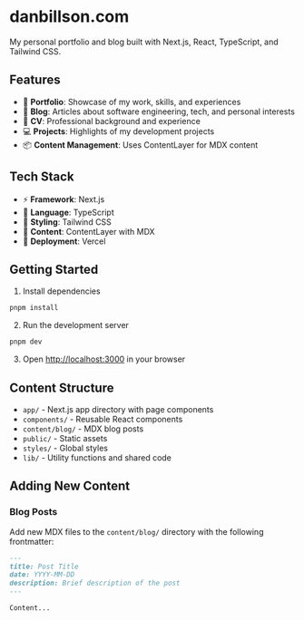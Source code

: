 # danbillson.com

My personal portfolio and blog built with Next.js, React, TypeScript, and Tailwind CSS.

## Features

- 🎨 **Portfolio**: Showcase of my work, skills, and experiences
- 📝 **Blog**: Articles about software engineering, tech, and personal interests
- 📄 **CV**: Professional background and experience
- 💻 **Projects**: Highlights of my development projects
- 📦 **Content Management**: Uses ContentLayer for MDX content

## Tech Stack

- ⚡ **Framework**: Next.js
- 🔷 **Language**: TypeScript
- 🎨 **Styling**: Tailwind CSS
- 📝 **Content**: ContentLayer with MDX
- 🚀 **Deployment**: Vercel

## Getting Started

1. Install dependencies

```bash
pnpm install
```

2. Run the development server

```bash
pnpm dev
```

3. Open [http://localhost:3000](http://localhost:3000) in your browser

## Content Structure

- `app/` - Next.js app directory with page components
- `components/` - Reusable React components
- `content/blog/` - MDX blog posts
- `public/` - Static assets
- `styles/` - Global styles
- `lib/` - Utility functions and shared code

## Adding New Content

### Blog Posts

Add new MDX files to the `content/blog/` directory with the following frontmatter:

```md
---
title: Post Title
date: YYYY-MM-DD
description: Brief description of the post
---

Content...
```
